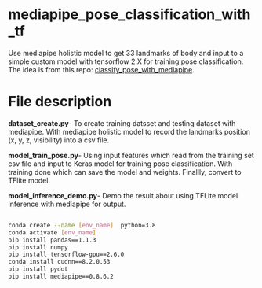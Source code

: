 # mediapipe_pose_classification_with_tf

Use mediapipe holistic model to get 33 landmarks of body and input to a simple custom model with tensorflow 2.X for training pose classification.
The idea is from this repo: [classify_pose_with_mediapipe](https://github.com/dawi9840/classify_pose_with_mediapipe.git).


# File description  

**dataset_create.py**- To create training datsset and testing dataset with mediapipe. With mediapipe holistic model to record the landmarks position (x, y, z, visibility) into a csv file.  

**model_train_pose.py**- Using input features which read from the training set csv file and input to Keras model for training pose classification.
With training done which can save the model and weights. Finallly, convert to TFlite model.  

**model_inference_demo.py**-  Demo the result about using TFLite model inference with mediapipe for output.




```bash

conda create --name [env_name]  python=3.8
conda activate [env_name]
pip install pandas==1.1.3
pip install numpy
pip install tensorflow-gpu==2.6.0
conda install cudnn==8.2.0.53
pip install pydot
pip install mediapipe==0.8.6.2
```
